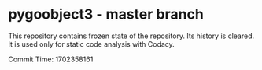 # pygoobject3 - master branch

This repository contains frozen state of the repository.
Its history is cleared. It is used only for static code
analysis with Codacy.

Commit Time: 1702358161